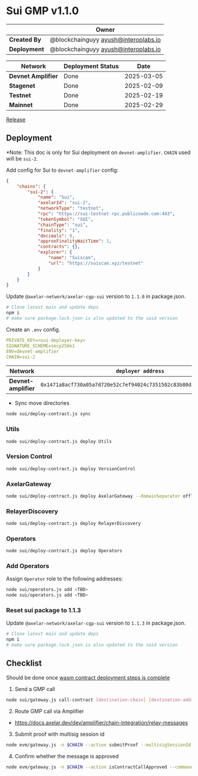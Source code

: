 # Sui GMP v1.1.0

|                | **Owner**                              |
| -------------- | -------------------------------------- |
| **Created By** | @blockchainguyy <ayush@interoplabs.io> |
| **Deployment** | @blockchainguyy <ayush@interoplabs.io> |

| **Network**          | **Deployment Status** | **Date**   |
| -------------------- | --------------------- | ---------- |
| **Devnet Amplifier** | Done                  | 2025-03-05 |
| **Stagenet**         | Done                  | 2025-02-09 |
| **Testnet**          | Done                  | 2025-02-19 |
| **Mainnet**          | Done                  | 2025-02-29 |

[Release](https://github.com/axelarnetwork/axelar-cgp-sui/releases/tag/v1.1.0)

## Deployment

\*Note: This doc is only for Sui deployment on `devnet-amplifier`. `CHAIN` used will be `sui-2`.

Add config for Sui to `devnet-amplifier` config:

```json
{
    "chains": {
        "sui-2": {
            "name": "Sui",
            "axelarId": "sui-2",
            "networkType": "testnet",
            "rpc": "https://sui-testnet-rpc.publicnode.com:443",
            "tokenSymbol": "SUI",
            "chainType": "sui",
            "finality": "1",
            "decimals": 9,
            "approxFinalityWaitTime": 1,
            "contracts": {},
            "explorer": {
                "name": "Suiscan",
                "url": "https://suiscan.xyz/testnet"
            }
        }
    }
}
```

Update `@axelar-network/axelar-cgp-sui` version to `1.1.0` in package.json.

```bash
# Clone latest main and update deps
npm i
# make sure package.lock.json is also updated to the said version
```

Create an `.env` config.

```yaml
PRIVATE_KEY=<sui-deployer-key>
SIGNATURE_SCHEME=secp256k1
ENV=devnet-amplifier
CHAIN=sui-2
```

| Network              | `deployer address`                                                   |
| -------------------- | -------------------------------------------------------------------- |
| **Devnet-amplifier** | `0x1471a8acf730a05a7d720e52c7ef94024c7351502c83b80da5583db2f6b0b8df` |

- Sync move directories

```bash
node sui/deploy-contract.js sync
```

### Utils

```bash
node sui/deploy-contract.js deploy Utils
```

### Version Control

```bash
node sui/deploy-contract.js deploy VersionControl
```

### AxelarGateway

```bash
node sui/deploy-contract.js deploy AxelarGateway --domainSeparator offline --minimumRotationDelay 0 --signers wallet
```

### RelayerDiscovery

```bash
node sui/deploy-contract.js deploy RelayerDiscovery
```

### Operators

```bash
node sui/deploy-contract.js deploy Operators
```

### Add Operators

Assign `Operator` role to the following addresses:

```bash
node sui/operators.js add <TBD>
node sui/operators.js add <TBD>
```

### Reset sui package to 1.1.3

Update `@axelar-network/axelar-cgp-sui` version to `1.1.3` in package.json.

```bash
# Clone latest main and update deps
npm i
# make sure package.lock.json is also updated to the said version
```

## Checklist

Should be done once [wasm contract deployment steps is complete](../cosmwasm/2025-03-Sui-GMP-v1.1.0.md)

1. Send a GMP call

```bash
node sui/gateway.js call-contract [destination-chain] [destination-address] 0x1234
```

2. Route GMP call via Amplifier

- https://docs.axelar.dev/dev/amplifier/chain-integration/relay-messages

3.  Submit proof with multisig session id

```bash
node evm/gateway.js -n $CHAIN --action submitProof --multisigSessionId [multisig session id]
```

4. Confirm whether the message is approved

```bash
node evm/gateway.js -n $CHAIN --action isContractCallApproved --commandID [command-id] --sourceChain [destination-chain] --sourceAddress [source-address] --destination [destination-address] --payloadHash 0x1234
```
